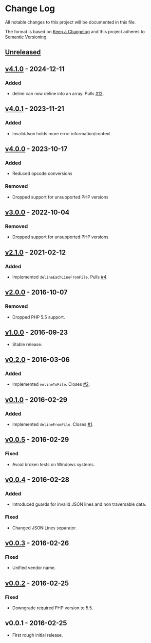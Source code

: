 # Change Log
All notable changes to this project will be documented in this file.

The format is based on [Keep a Changelog](http://keepachangelog.com/) and this project adheres to [Semantic Versioning](http://semver.org/).

## [Unreleased]

## [v4.1.0] - 2024-12-11
### Added
- deline can now deline into an array. Pulls [#12](https://github.com/raphaelstolt/json-lines/pull/12).

## [v4.0.1] - 2023-11-21
### Added
- InvalidJson holds more error information/context 

## [v4.0.0] - 2023-10-17
### Added
- Reduced opcode conversions

### Removed
- Dropped support for unsupported PHP versions

## [v3.0.0] - 2022-10-04
### Removed
- Dropped support for unsupported PHP versions

## [v2.1.0] - 2021-02-12
### Added
- Implemented  `delineEachLineFromFile`. Pulls [#4](https://github.com/raphaelstolt/json-lines/pull/4).

## [v2.0.0] - 2016-10-07
### Removed
- Dropped PHP 5.5 support.

## [v1.0.0] - 2016-09-23
- Stable release.

## [v0.2.0] - 2016-03-06
### Added
- Implemented `enlineToFile`. Closes [#2](https://github.com/raphaelstolt/json-lines/issues/2).

## [v0.1.0] - 2016-02-29
### Added
- Implemented `delineFromFile`. Closes [#1](https://github.com/raphaelstolt/json-lines/issues/1).

## [v0.0.5] - 2016-02-29
### Fixed
- Avoid broken tests on Windows systems.

## [v0.0.4] - 2016-02-28
### Added
- Introduced guards for invalid JSON lines and non traversable data.

### Fixed
- Changed JSON Lines separator.

## [v0.0.3] - 2016-02-26
### Fixed
- Unified vendor name.

## [v0.0.2] - 2016-02-25
### Fixed
- Downgrade required PHP version to 5.5.

## v0.0.1 - 2016-02-25
- First rough initial release.

[Unreleased]: https://github.com/raphaelstolt/json-lines/compare/v4.1.0...HEAD
[v4.1.0]: https://github.com/raphaelstolt/json-lines/compare/v4.0.1...v4.1.0
[v4.0.1]: https://github.com/raphaelstolt/json-lines/compare/v4.0.0...v4.0.1
[v4.0.0]: https://github.com/raphaelstolt/json-lines/compare/v3.0.0...v4.0.0
[v3.0.0]: https://github.com/raphaelstolt/json-lines/compare/v2.1.0...v3.0.0
[v2.1.0]: https://github.com/raphaelstolt/json-lines/compare/v2.0.0...v2.1.0
[v2.0.0]: https://github.com/raphaelstolt/json-lines/compare/v1.0.0...v2.0.0
[v1.0.0]: https://github.com/raphaelstolt/json-lines/compare/v0.2.0...v1.0.0
[v0.2.0]: https://github.com/raphaelstolt/json-lines/compare/v0.1.0...v0.2.0
[v0.1.0]: https://github.com/raphaelstolt/json-lines/compare/v0.0.5...v0.1.0
[v0.0.5]: https://github.com/raphaelstolt/json-lines/compare/v0.0.4...v0.0.5
[v0.0.4]: https://github.com/raphaelstolt/json-lines/compare/v0.0.3...v0.0.4
[v0.0.3]: https://github.com/raphaelstolt/json-lines/compare/v0.0.2...v0.0.3
[v0.0.2]: https://github.com/raphaelstolt/json-lines/compare/v0.0.1...v0.0.2
